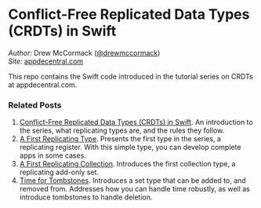 # Conflict-Free Replicated Data Types (CRDTs) in Swift

_Author:_ Drew McCormack ([@drewmccormack](https://twitter.com/drewmccormack))<br>
_Site:_ [appdecentral.com](https://appdecentral.com)

This repo contains the Swift code introduced in the tutorial series on CRDTs at appdecentral.com.

### Related Posts

1. [Conflict-Free Replicated Data Types (CRDTs) in Swift](https://appdecentral.com/2020/07/12/conflict-free-replicated-data-types-crdts-in-swift/). An introduction to the series, what replicating types are, and the rules they follow.
2. [A First Replicating Type](https://appdecentral.com/2020/07/22/a-first-replicating-type/). Presents the first type in the series, a replicating register. With this simple type, you can develop complete apps in some cases.
3. [A First Replicating Collection](https://appdecentral.com/2020/07/22/first-replicating-collection/). Introduces the first collection type, a replicating add-only set.
4. [Time for Tombstones](https://appdecentral.com/2020/08/20/time-for-tombstones/). Introduces a set type that can be added to, and removed from. Addresses how you can handle time robustly, as well as introduce tombstones to handle deletion.
